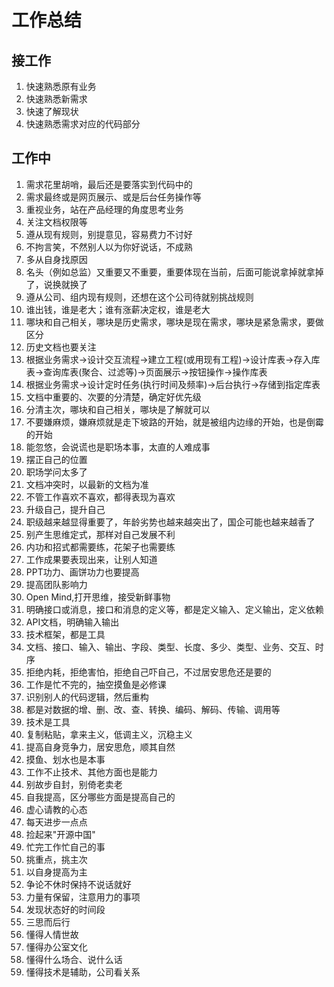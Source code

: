 # 工作总结

## 接工作

1. 快速熟悉原有业务
2. 快速熟悉新需求
3. 快速了解现状
4. 快速熟悉需求对应的代码部分


## 工作中

1. 需求花里胡哨，最后还是要落实到代码中的
2. 需求最终或是网页展示、或是后台任务操作等
3. 重视业务，站在产品经理的角度思考业务
4. 关注文档权限等
5. 遵从现有规则，别提意见，容易费力不讨好
6. 不拘言笑，不然别人以为你好说话，不成熟
7. 多从自身找原因
8. 名头（例如总监）又重要又不重要，重要体现在当前，后面可能说拿掉就拿掉了，说换就换了
9. 遵从公司、组内现有规则，还想在这个公司待就别挑战规则
10. 谁出钱，谁是老大；谁有涨薪决定权，谁是老大
11. 哪块和自己相关，哪块是历史需求，哪块是现在需求，哪块是紧急需求，要做区分
12. 历史文档也要关注
13. 根据业务需求->设计交互流程->建立工程(或用现有工程)->设计库表->存入库表->查询库表(聚合、过滤等)->页面展示->按钮操作->操作库表
14. 根据业务需求->设计定时任务(执行时间及频率)->后台执行->存储到指定库表
15. 文档中重要的、次要的分清楚，确定好优先级
16. 分清主次，哪块和自己相关，哪块是了解就可以
17. 不要嫌麻烦，嫌麻烦就是走下坡路的开始，就是被组内边缘的开始，也是倒霉的开始
18. 能忽悠，会说谎也是职场本事，太直的人难成事
19. 摆正自己的位置
20. 职场学问太多了
21. 文档冲突时，以最新的文档为准
22. 不管工作喜欢不喜欢，都得表现为喜欢
23. 升级自己，提升自己
24. 职级越来越显得重要了，年龄劣势也越来越突出了，国企可能也越来越香了
25. 别产生思维定式，那样对自己发展不利
26. 内功和招式都需要练，花架子也需要练
27. 工作成果要表现出来，让别人知道
28. PPT功力、画饼功力也要提高
29. 提高团队影响力
30. Open Mind,打开思维，接受新鲜事物
31. 明确接口或消息，接口和消息的定义等，都是定义输入、定义输出，定义依赖
32. API文档，明确输入输出
33. 技术框架，都是工具
34. 文档、接口、输入、输出、字段、类型、长度、多少、类型、业务、交互、时序
35. 拒绝内耗，拒绝害怕，拒绝自己吓自己，不过居安思危还是要的
36. 工作是忙不完的，抽空摸鱼是必修课
37. 识别别人的代码逻辑，然后重构
38. 都是对数据的增、删、改、查、转换、编码、解码、传输、调用等
39. 技术是工具
40. 复制粘贴，拿来主义，低调主义，沉稳主义
41. 提高自身竞争力，居安思危，顺其自然
42. 摸鱼、划水也是本事
43. 工作不止技术、其他方面也是能力
44. 别故步自封，别倚老卖老
45. 自我提高，区分哪些方面是提高自己的
46. 虚心请教的心态
47. 每天进步一点点
48. 捡起来"开源中国"
49. 忙完工作忙自己的事
50. 挑重点，挑主次
51. 以自身提高为主
52. 争论不休时保持不说话就好
53. 力量有保留，注意用力的事项
54. 发现状态好的时间段
55. 三思而后行
56. 懂得人情世故
57. 懂得办公室文化
58. 懂得什么场合、说什么话
59. 懂得技术是辅助，公司看关系





























